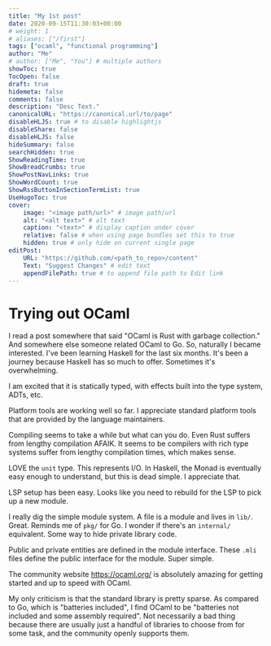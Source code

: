 ```yaml
---
title: "My 1st post"
date: 2020-09-15T11:30:03+00:00
# weight: 1
# aliases: ["/first"]
tags: ["ocaml", "functional programming"]
author: "Me"
# author: ["Me", "You"] # multiple authors
showToc: true
TocOpen: false
draft: true
hidemeta: false
comments: false
description: "Desc Text."
canonicalURL: "https://canonical.url/to/page"
disableHLJS: true # to disable highlightjs
disableShare: false
disableHLJS: false
hideSummary: false
searchHidden: true
ShowReadingTime: true
ShowBreadCrumbs: true
ShowPostNavLinks: true
ShowWordCount: true
ShowRssButtonInSectionTermList: true
UseHugoToc: true
cover:
    image: "<image path/url>" # image path/url
    alt: "<alt text>" # alt text
    caption: "<text>" # display caption under cover
    relative: false # when using page bundles set this to true
    hidden: true # only hide on current single page
editPost:
    URL: "https://github.com/<path_to_repo>/content"
    Text: "Suggest Changes" # edit text
    appendFilePath: true # to append file path to Edit link
---
```


# Trying out OCaml
I read a post somewhere that said "OCaml is Rust with garbage collection."
And somewhere else someone related OCaml to Go. So, naturally I became interested.
I've been learning Haskell for the last six months. It's been a journey because
Haskell has so much to offer. Sometimes it's overwhelming.

I am excited that it is statically typed, with effects built into the type
system, ADTs, etc.

Platform tools are working well so far. I appreciate standard platform tools
that are provided by the language maintainers.

Compiling seems to take a while but what can you do. Even Rust suffers from
lengthy compilation AFAIK. It seems to be compilers with rich type systems
suffer from lengthy compilation times, which makes sense.

LOVE the `unit` type. This represents I/O. In Haskell, the Monad is eventually
easy enough to understand, but this is dead simple. I appreciate that.

LSP setup has been easy. Looks like you need to rebuild for the LSP to
pick up a new module.

I really dig the simple module system. A file is a module and lives in `lib/`.
Great. Reminds me of `pkg/` for Go. I wonder if there's an `internal/`
equivalent. Some way to hide private library code.

Public and private entities are defined in the module interface.
These `.mli` files define the public interface for the module. Super simple.

The community website https://ocaml.org/ is absolutely amazing for getting
started and up to speed with OCaml.

My only criticism is that the standard library is pretty sparse. As compared to
Go, which is "batteries included", I find OCaml to be "batteries not included
and some assembly required". Not necessarily a bad thing because there are
usually just a handful of libraries to choose from for some task, and the
community openly supports them.
